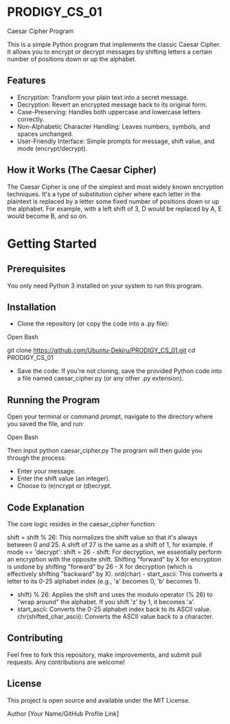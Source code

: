 # PRODIGY_CS_01
Caesar Cipher Program

This is a simple Python program that implements the classic Caesar Cipher. It allows you to encrypt or decrypt messages by shifting letters a certain number of positions down or up the alphabet.

## Features
* Encryption: Transform your plain text into a secret message.
* Decryption: Revert an encrypted message back to its original form.
* Case-Preserving: Handles both uppercase and lowercase letters correctly.
* Non-Alphabetic Character Handling: Leaves numbers, symbols, and spaces unchanged.
* User-Friendly Interface: Simple prompts for message, shift value, and mode (encrypt/decrypt).

## How it Works (The Caesar Cipher)
The Caesar Cipher is one of the simplest and most widely known encryption techniques. It's a type of substitution cipher where each letter in the plaintext is replaced by a letter some fixed number of positions down or up the alphabet. For example, with a left shift of 3, D would be replaced by A, E would become B, and so on.

# Getting Started
## Prerequisites
You only need Python 3 installed on your system to run this program.

## Installation
* Clone the repository (or copy the code into a .py file):

Open Bash

git clone https://github.com/Ubuntu-Dekiru/PRODIGY_CS_01.git
cd PRODIGY_CS_01

* Save the code: If you're not cloning, save the provided Python code into a file named caesar_cipher.py (or any other .py extension).

## Running the Program
Open your terminal or command prompt, navigate to the directory where you saved the file, and run:

Open Bash

Then input python caesar_cipher.py
The program will then guide you through the process:

* Enter your message.
* Enter the shift value (an integer).
* Choose to (e)ncrypt or (d)ecrypt.

## Code Explanation
The core logic resides in the caesar_cipher function:

shift = shift % 26: This normalizes the shift value so that it's always between 0 and 25. A shift of 27 is the same as a shift of 1, for example.
if mode == 'decrypt': shift = 26 - shift: For decryption, we essentially perform an encryption with the opposite shift. Shifting "forward" by X for encryption is undone by shifting "forward" by 26 - X for decryption (which is effectively shifting "backward" by X).
ord(char) - start_ascii: This converts a letter to its 0-25 alphabet index (e.g., 'a' becomes 0, 'b' becomes 1).
+ shift) % 26: Applies the shift and uses the modulo operator (% 26) to "wrap around" the alphabet. If you shift 'z' by 1, it becomes 'a'.
+ start_ascii: Converts the 0-25 alphabet index back to its ASCII value.
chr(shifted_char_ascii): Converts the ASCII value back to a character.

## Contributing
Feel free to fork this repository, make improvements, and submit pull requests. Any contributions are welcome!

## License
This project is open source and available under the MIT License.

Author
[Your Name/GitHub Profile Link]
